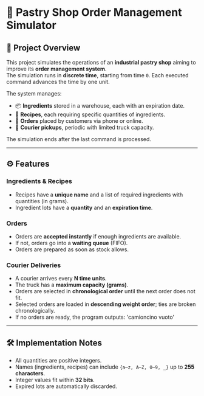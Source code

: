 # 🍰 Pastry Shop Order Management Simulator

## 📖 Project Overview
This project simulates the operations of an **industrial pastry shop** aiming to improve its **order management system**.  
The simulation runs in **discrete time**, starting from time `0`. Each executed command advances the time by one unit.

The system manages:
- 📦 **Ingredients** stored in a warehouse, each with an expiration date.  
- 📘 **Recipes**, each requiring specific quantities of ingredients.  
- 🧾 **Orders** placed by customers via phone or online.  
- 🚚 **Courier pickups**, periodic with limited truck capacity.  

The simulation ends after the last command is processed.

---

## ⚙️ Features

### Ingredients & Recipes
- Recipes have a **unique name** and a list of required ingredients with quantities (in grams).  
- Ingredient lots have a **quantity** and an **expiration time**.  

### Orders
- Orders are **accepted instantly** if enough ingredients are available.  
- If not, orders go into a **waiting queue** (FIFO).  
- Orders are prepared as soon as stock allows.  

### Courier Deliveries
- A courier arrives every **N time units**.  
- The truck has a **maximum capacity (grams)**.  
- Orders are selected in **chronological order** until the next order does not fit.  
- Selected orders are loaded in **descending weight order**; ties are broken chronologically.  
- If no orders are ready, the program outputs: 'camioncino vuoto'

---

## 🛠️ Implementation Notes
- All quantities are positive integers.  
- Names (ingredients, recipes) can include `{a–z, A–Z, 0–9, _}` up to **255 characters**.  
- Integer values fit within **32 bits**.  
- Expired lots are automatically discarded.  



